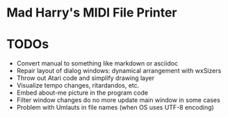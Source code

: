 # Mad Harry's MIDI File Printer

# TODOs
* Convert manual to something like markdown or asciidoc
* Repair layout of dialog windows: dynamical arrangement with wxSizers
* Throw out Atari code and simplify drawing layer
* Visualize tempo changes, ritardandos, etc.
* Embed about-me picture in the program code
* Filter window changes do no more update main window in some cases
* Problem with Umlauts in file names (when OS uses UTF-8 encoding)
